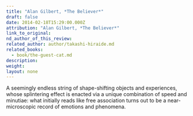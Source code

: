 ```yaml
---
title: "Alan Gilbert, *The Believer*"
draft: false
date: 2014-02-18T15:29:00.000Z
attribution: "Alan Gilbert, *The Believer*"
link_to_original:
nd_author_of_this_review:
related_author: author/takashi-hiraide.md
related_books:
  - book/the-guest-cat.md
description:
weight:
layout: none
---
```

A seemingly endless string of shape-shifting objects and experiences, whose splintering effect is enacted via a unique combination of speed and minutiae: what initially reads like free association turns out to be a near-microscopic record of emotions and phenomena.

